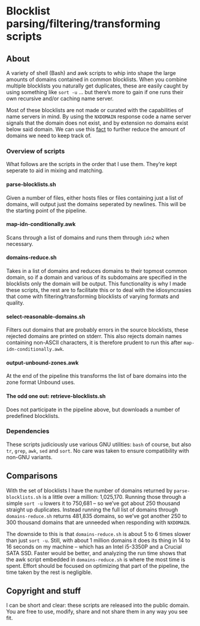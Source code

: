 # Blocklist parsing/filtering/transforming scripts

## About
A variety of shell (Bash) and awk scripts to whip into shape the large amounts of domains contained in common blocklists. When you combine multiple blocklists you naturally get duplicates, these are easily caught by using something like `sort -u` … but there’s more to gain if one runs their own recursive and/​or caching name server.

Most of these blocklists are not made or curated with the capabilities of name servers in mind. By using the `NXDOMAIN` response code a name server signals that the domain does not exist, and by extension no domains exist below said domain. We can use this [fact](https://tools.ietf.org/html/rfc8020) to further reduce the amount of domains we need to keep track of.

### Overview of scripts
What follows are the scripts in the order that I use them. They’re kept seperate to aid in mixing and matching.

#### parse-blocklists.sh
Given a number of files, either hosts files or files containing just a list of domains, will output just the domains seperated by newlines. This will be the starting point of the pipeline.

#### map-idn-conditionally.awk
Scans through a list of domains and runs them through `idn2` when necessary.

#### domains-reduce.sh
Takes in a list of domains and reduces domains to their topmost common domain, so if a domain and various of its subdomains are specified in the blocklists only the domain will be output. This functionality is why I made these scripts, the rest are to facilitate this or to deal with the idiosyncrasies that come with filtering/​transforming blocklists of varying formats and quality.

#### select-reasonable-domains.sh
Filters out domains that are probably errors in the source blocklists, these rejected domains are printed on stderr. This also rejects domain names containing non-ASCII characters, it is therefore prudent to run this after `map-idn-conditionally.awk`.

#### output-unbound-zones.awk
At the end of the pipeline this transforms the list of bare domains into the zone format Unbound uses.

#### The odd one out: retrieve-blocklists.sh
Does not participate in the pipeline above, but downloads a number of predefined blocklists.

### Dependencies
These scripts judiciously use various GNU utilities: `bash` of course, but also `tr`, `grep`, `awk`, `sed` and `sort`. No care was taken to ensure compatibility with non-GNU variants.

## Comparisons
With the set of blocklists I have the number of domains returned by `parse-blocklists.sh` is a little over a million: 1,025,170. Running those through a simple `sort -u` lowers it to 750,681 – so we’ve got about 250 thousand straight up duplicates. Instead running the full list of domains through `domains-reduce.sh` returns 481,835 domains, so we’ve got another 250 to 300 thousand domains that are unneeded when responding with `NXDOMAIN`.

The downside to this is that `domains-reduce.sh` is about 5 to 6 times slower than just `sort -u`. Still, with about 1 million domains it does its thing in 14 to 16 seconds on my machine – which has an Intel i5-3350P and a Crucial SATA SSD. Faster would be better, and analyzing the run time shows that the awk script embedded in `domains-reduce.sh` is where the most time is spent. Effort should be focused on optimizing that part of the pipeline, the time taken by the rest is negligible.

## Copyright and stuff
I can be short and clear: these scripts are released into the public domain. You are free to use, modify, share and not share them in any way you see fit.
